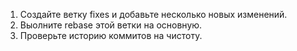 1. Создайте ветку fixes и добавьте несколько новых изменений.
2. Выолните rebase этой ветки на основную.
3. Проверьте историю коммитов на чистоту.

